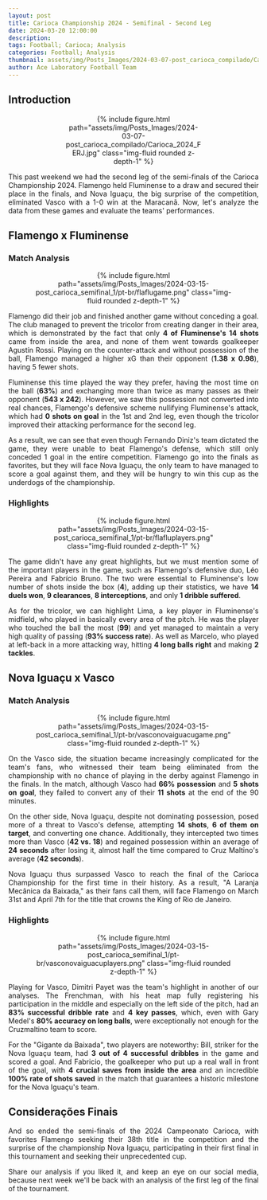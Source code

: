 ```yaml
---
layout: post
title: Carioca Championship 2024 - Semifinal - Second Leg
date: 2024-03-20 12:00:00
description:
tags: Football; Carioca; Analysis
categories: Football; Analysis
thumbnail: assets/img/Posts_Images/2024-03-07-post_carioca_compilado/Carioca_2024_FERJ.jpg
author: Ace Laboratory Football Team
---
```


<h2>Introduction</h2>

<div style="width: 55%; margin: 0 auto; text-align: center;">
{% include figure.html path="assets/img/Posts_Images/2024-03-07-post_carioca_compilado/Carioca_2024_FERJ.jpg" class="img-fluid rounded z-depth-1" %}
</div>

<div style="text-align: justify">
<p align="justify">
This past weekend we had the second leg of the semi-finals of the Carioca Championship 2024. Flamengo held Fluminense to a draw and secured their place in the finals, and Nova Iguaçu, the big surprise of the competition, eliminated Vasco with a 1-0 win at the Maracanã. Now, let's analyze the data from these games and evaluate the teams' performances.
</p>
</div>

<h2>Flamengo x Fluminense</h2>

<div style="text-align: justify">

<h3>Match Analysis</h3>
<div style="width: 80%; margin: 0 auto; text-align: center;">
{% include figure.html path="assets/img/Posts_Images/2024-03-15-post_carioca_semifinal_1/pt-br/flaflugame.png" class="img-fluid rounded z-depth-1" %}
</div>

<p align="justify">
Flamengo did their job and finished another game without conceding a goal. The club managed to prevent the tricolor from creating danger in their area, which is demonstrated by the fact that only <b>4 of Fluminense's 14 shots</b> came from inside the area, and none of them went towards goalkeeper Agustín Rossi. Playing on the counter-attack and without possession of the ball, Flamengo managed a higher xG than their opponent (<b>1.38 x 0.98</b>), having 5 fewer shots.
</p>
<p align="justify">
Fluminense this time played the way they prefer, having the most time on the ball (<b>63%</b>) and exchanging more than twice as many passes as their opponent (<b>543 x 242</b>). However, we saw this possession not converted into real chances, Flamengo's defensive scheme nullifying Fluminense's attack, which had <b>0 shots on goal</b> in the 1st and 2nd leg, even though the tricolor improved their attacking performance for the second leg.
</p>
<p align="justify">As a result, we can see that even though Fernando Diniz's team dictated the game, they were unable to beat Flamengo's defense, which still only conceded 1 goal in the entire competition. Flamengo go into the finals as favorites, but they will face Nova Iguaçu, the only team to have managed to score a goal against them, and they will be hungry to win this cup as the underdogs of the championship.
</p>


<h3>Highlights</h3>

<div style="width: 80%; margin: 0 auto; text-align: center;">
{% include figure.html path="assets/img/Posts_Images/2024-03-15-post_carioca_semifinal_1/pt-br/flafluplayers.png" class="img-fluid rounded z-depth-1" %}
</div>

<p align="justify">
The game didn't have any great highlights, but we must mention some of the important players in the game, such as Flamengo's defensive duo, Léo Pereira and Fabrício Bruno. The two were essential to Fluminense's low number of shots inside the box (<b>4</b>), adding up their statistics, we have <b>14 duels won</b>, <b>9 clearances</b>, <b>8 interceptions</b>, and only <b>1 dribble suffered</b>.
</p>

<p align="justify">
As for the tricolor, we can highlight Lima, a key player in Fluminense's midfield, who played in basically every area of the pitch. He was the player who touched the ball the most (<b>99</b>) and yet managed to maintain a very high quality of passing (<b>93% success rate</b>). As well as Marcelo, who played at left-back in a more attacking way, hitting <b>4 long balls right</b> and making <b>2 tackles</b>.

</p>

</div>

<h2>Nova Iguaçu x Vasco</h2>

<div style="text-align: justify">
<h3>Match Analysis</h3>
<div style="width: 80%; margin: 0 auto; text-align: center;">
{% include figure.html path="assets/img/Posts_Images/2024-03-15-post_carioca_semifinal_1/pt-br/vasconovaiguacugame.png" class="img-fluid rounded z-depth-1" %}
</div>
<p align="justify">
On the Vasco side, the situation became increasingly complicated for the team's fans, who witnessed their team being eliminated from the championship with no chance of playing in the derby against Flamengo in the finals. In the match, although Vasco had <b>66% possession</b> and <b>5 shots on goal</b>, they failed to convert any of their <b>11 shots</b> at the end of the 90 minutes.
</p>

<p align="justify">On the other side, Nova Iguaçu, despite not dominating possession, posed more of a threat to Vasco's defense, attempting <b>14 shots</b>, <b>6 of them on target</b>, and converting one chance. Additionally, they intercepted two times more than Vasco (<b>42 vs. 18</b>) and regained possession within an average of <b>24 seconds</b> after losing it, almost half the time compared to Cruz Maltino's average (<b>42 seconds</b>).
</p>

<p align="justify">Nova Iguaçu thus surpassed Vasco to reach the final of the Carioca Championship for the first time in their history. As a result, "A Laranja Mecânica da Baixada," as their fans call them, will face Flamengo on March 31st and April 7th for the title that crowns the King of Rio de Janeiro.
</p>

<h3>Highlights</h3>

<div style="width: 80%; margin: 0 auto; text-align: center;">
{% include figure.html path="assets/img/Posts_Images/2024-03-15-post_carioca_semifinal_1/pt-br/vasconovaiguacuplayers.png" class="img-fluid rounded z-depth-1" %}
</div>

<p align="justify">Playing for Vasco, Dimitri Payet was the team's highlight in another of our analyses. The Frenchman, with his heat map fully registering his participation in the middle and especially on the left side of the pitch, had an <b>83% successful dribble rate</b> and <b>4 key passes</b>, which, even with Gary Medel's <b>80% accuracy on long balls</b>, were exceptionally not enough for the Cruzmaltino team to score.</p>
<p align="justify">For the "Gigante da Baixada", two players are noteworthy: Bill, striker for the Nova Iguaçu team, had <b>3 out of 4 successful dribbles</b> in the game and scored a goal. And Fabricio, the goalkeeper who put up a real wall in front of the goal, with <b>4 crucial saves from inside the area</b> and an incredible <b>100% rate of shots saved</b> in the match that guarantees a historic milestone for the Nova Iguaçu's team.</p>
</div>

<h2>Considerações Finais</h2>
<div style="text-align: justify">

<p align="justify">
And so ended the semi-finals of the 2024 Campeonato Carioca, with favorites Flamengo seeking their 38th title in the competition and the surprise of the championship Nova Iguaçu, participating in their first final in this tournament and seeking their unprecedented cup.
</p>

<p align="justify">
Share our analysis if you liked it, and keep an eye on our social media, because next week we'll be back with an analysis of the first leg of the final of the tournament.
</p>
</div>
